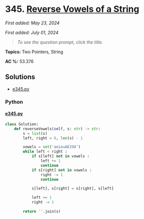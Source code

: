 # 345. [Reverse Vowels of a String](<https://leetcode.com/problems/reverse-vowels-of-a-string>)

*First added: May 23, 2024*

*First added: July 01, 2024*


> *To see the question prompt, click the title.*

**Topics:** Two Pointers, String

**AC %:** 53.376


## Solutions

- [e345.py](<../my-submissions/e345.py>)
### Python
#### [e345.py](<../my-submissions/e345.py>)
```Python
class Solution:
    def reverseVowels(self, s: str) -> str:
        s = list(s)
        left, right = 0, len(s) - 1

        vowels = set('aeiouAEIOU')
        while left < right :
            if s[left] not in vowels :
                left += 1
                continue
            if s[right] not in vowels :
                right -= 1
                continue
            
            s[left], s[right] = s[right], s[left]

            left += 1
            right -= 1
            
        return ''.join(s)

            
```

